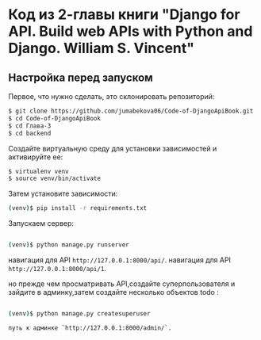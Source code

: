 # Код из 2-главы книги "Django for API. Build web APIs with Python and Django. William S. Vincent" 

## Настройка перед запуском

Первое, что нужно сделать, это cклонировать репозиторий:
```sh
$ git clone https://github.com/jumabekova06/Code-of-DjangoApiBook.git
$ cd Code-of-DjangoApiBook
$ cd Глава-3
$ cd backend

```

Создайте виртуальную среду для установки зависимостей и активируйте ее:

```sh
$ virtualenv venv
$ source venv/bin/activate
```

Затем установите зависимости:

```sh
(venv)$ pip install -r requirements.txt
```
Запускаем сервер:
```sh

(venv)$ python manage.py runserver
```
навигация для API `http://127.0.0.1:8000/api/`.
навигация для API `http://127.0.0.1:8000/api/1`.

но прежде чем просматривать API,создайте суперпользователя
и зайдите в админку,затем создайте несколько объектов todo :

```sh

(venv)$ python manage.py createsuperuser

путь к админке `http://127.0.0.1:8000/admin/`.

```



